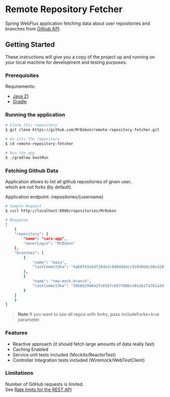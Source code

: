 # Remote Repository Fetcher

Spring WebFlux application fetching data about user repositories and branches from [Github API](https://developer.github.com/v3).

## Getting Started

These instructions will give you a copy of the project up and running on
your local machine for development and testing purposes.

### Prerequisites

Requirements:
- [Java 21](https://www.oracle.com/pl/java/technologies/downloads/)
- [Gradle](https://gradle.org/install/)

### Running the application

```bash
# Clone this repository
$ git clone https://github.com/MrDokon/remote-repository-fetcher.git

# Go into the repository
$ cd remote-repository-fetcher

# Run the app
$ ./gradlew bootRun
```

### Fetching Github Data

Application allows to list all github repositories of given user,  
which are not forks (by default).  

Application endpoint: /repositories/{username}

```bash
# Sample Request
$ curl http://localhost:8080/repositories/MrDokon

# Response
[
    {
	"repository": {
		"name": "cars-app",
		"ownerLogin": "MrDokon"
	},
	"branches": [
		{
			"name": "main",
			"lastCommitSha": "4a68f41e5df26de1c0d9dddecc91036b0c50e328"
		},
		{
			"name": "new-mock-branch",
			"lastCommitSha": "36bbb2990a2fc016fcb877886ce91de27a761a34"
		}
	]
    }
]
```
> **Note**
> If you want to see all repos with forks, pass includeForks=true parameter.

### Features

- Reactive approach (it should fetch large amounts of data really fast)
- Caching Enabled
- Service unit tests included (Mockito/ReactorTest)
- Controller Integration tests included (Wiremock/WebTestClient)

### Limitations

Number of GitHub requests is limited.  
See [Rate limits for the REST API](https://docs.github.com/en/rest/using-the-rest-api/rate-limits-for-the-rest-api)

